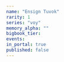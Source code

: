 ```yaml
---
name: "Ensign Tuvok"
rarity: 1
series: "voy"
memory_alpha: ""
bigbook_tier:
events:
in_portal: true
published: false
---
```

